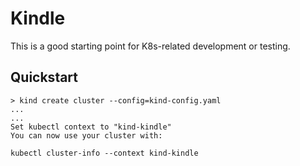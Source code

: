 # Kindle
This is a good starting point for K8s-related development or testing.

## Quickstart
```
> kind create cluster --config=kind-config.yaml
...
...
Set kubectl context to "kind-kindle"
You can now use your cluster with:

kubectl cluster-info --context kind-kindle
```
